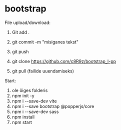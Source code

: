 # bootstrap
File upload/download:
1. Git add .
2. git commit -m "misiganes tekst"
3. git push

4. git clone https://github.com/c8R9z/bootstrap_l-pp
5. git pull (failide uuendamiseks)

Start:
1. ole õiges folderis 
2. npm init -y
3. npm i --save-dev vite
4. npm i --save bootstrap @popperjs/core
5. npm i --save-dev sass
6. npm install
7. npm start